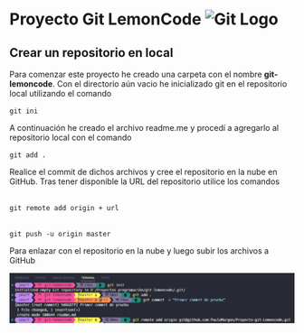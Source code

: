# Proyecto Git LemonCode ![Git Logo](https://github.com/github.png)

## Crear un repositorio en local

Para comenzar este proyecto he creado una carpeta con el nombre **git-lemoncode**. Con el directorio aún vacio he inicializado git en el repositorio local utilizando el comando

```git
git ini
```

A continuación he creado el archivo readme.me y procedí a agregarlo al repositorio local con el comando

```git
git add .
```

Realice el commit de dichos archivos y cree el repositorio en la nube en GitHub. Tras tener disponible la URL del repositorio utilice los comandos

```git

git remote add origin + url

```

```git

git push -u origin master

```

Para enlazar con el repositorio en la nube y luego subir los archivos a GitHub

![Alt text](/img/1.png)

